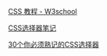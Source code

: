 [CSS 教程 - W3school](http://www.w3school.com.cn/css/index.asp)

[CSS选择器笔记](http://www.ruanyifeng.com/blog/2009/03/css_selectors.html)

[30个你必须熟记的CSS选择器](https://code.tutsplus.com/zh-hans/tutorials/the-30-css-selectors-you-must-memorize--net-16048)

